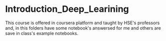 # Introduction_Deep_Learining
This course is offered in coursera platform and taught by HSE's professors and, in this folders have some notebook's answersed for me and others are save in class's example notebooks. 
